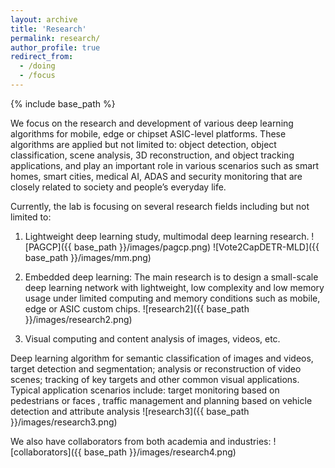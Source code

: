 ```yaml
---
layout: archive
title: 'Research'
permalink: research/
author_profile: true
redirect_from:
  - /doing
  - /focus
---
```


{% include base_path %}

We focus on the research and development of various deep learning algorithms for mobile, edge or chipset ASIC-level platforms. These algorithms are applied but not limited to: object detection, object classification, scene analysis, 3D reconstruction, and object tracking applications, and play an important role in various scenarios such as smart homes, smart cities, medical AI, ADAS and security monitoring that are closely related to society and people’s everyday life.

Currently, the lab is focusing on several research fields including but not limited to:

1. Lightweight deep learning study, multimodal deep learning research.
   ![PAGCP]({{ base_path }}/images/pagcp.png)
   ![Vote2CapDETR-MLD]({{ base_path }}/images/mm.png)

2. Embedded deep learning: The main research is to design a small-scale deep learning network with lightweight, low complexity and low memory usage under limited computing and memory conditions such as mobile, edge or ASIC custom chips.
   ![research2]({{ base_path }}/images/research2.png)

3. Visual computing and content analysis of images, videos, etc.

Deep learning algorithm for semantic classification of images and videos, target detection and segmentation; analysis or reconstruction of video scenes; tracking of key targets and other common visual applications. Typical application scenarios include: target monitoring based on pedestrians or faces , traffic management and planning based on vehicle detection and attribute analysis
![research3]({{ base_path }}/images/research3.png)

We also have collaborators from both academia and industries:
![collaborators]({{ base_path }}/images/research4.png)
